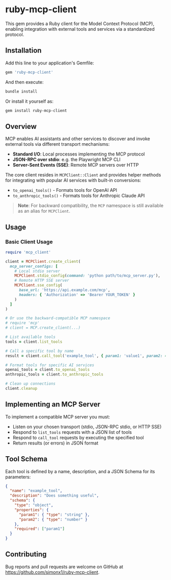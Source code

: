 # ruby-mcp-client

This gem provides a Ruby client for the Model Context Protocol (MCP),
enabling integration with external tools and services via a standardized protocol.

## Installation

Add this line to your application's Gemfile:

```ruby
gem 'ruby-mcp-client'
```

And then execute:

```bash
bundle install
```

Or install it yourself as:

```bash
gem install ruby-mcp-client
```

## Overview

MCP enables AI assistants and other services to discover and invoke external tools
via different transport mechanisms:

- **Standard I/O**: Local processes implementing the MCP protocol
- **JSON-RPC over stdio**: e.g. the Playwright MCP CLI
- **Server-Sent Events (SSE)**: Remote MCP servers over HTTP

The core client resides in `MCPClient::Client` and provides helper methods for integrating
with popular AI services with built-in conversions:

- `to_openai_tools()` - Formats tools for OpenAI API
- `to_anthropic_tools()` - Formats tools for Anthropic Claude API

> **Note**: For backward compatibility, the `MCP` namespace is still available as an alias for `MCPClient`.

## Usage

### Basic Client Usage

```ruby
require 'mcp_client'

client = MCPClient.create_client(
  mcp_server_configs: [
    # Local stdio server
    MCPClient.stdio_config(command: 'python path/to/mcp_server.py'),
    # Remote HTTP SSE server
    MCPClient.sse_config(
      base_url: 'https://api.example.com/mcp',
      headers: { 'Authorization' => 'Bearer YOUR_TOKEN' }
    )
  ]
)

# Or use the backward-compatible MCP namespace
# require 'mcp'
# client = MCP.create_client(...)

# List available tools
tools = client.list_tools

# Call a specific tool by name
result = client.call_tool('example_tool', { param1: 'value1', param2: 42 })

# Format tools for specific AI services
openai_tools = client.to_openai_tools
anthropic_tools = client.to_anthropic_tools

# Clean up connections
client.cleanup
```

## Implementing an MCP Server

To implement a compatible MCP server you must:

- Listen on your chosen transport (stdio, JSON-RPC stdio, or HTTP SSE)
- Respond to `list_tools` requests with a JSON list of tools
- Respond to `call_tool` requests by executing the specified tool
- Return results (or errors) in JSON format

## Tool Schema

Each tool is defined by a name, description, and a JSON Schema for its parameters:

```json
{
  "name": "example_tool",
  "description": "Does something useful",
  "schema": {
    "type": "object",
    "properties": {
      "param1": { "type": "string" },
      "param2": { "type": "number" }
    },
    "required": ["param1"]
  }
}
```

## Contributing

Bug reports and pull requests are welcome on GitHub at
https://github.com/simonx1/ruby-mcp-client.
